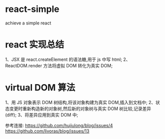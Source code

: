 # react-simple

achieve a simple react

# react 实现总结

1、JSX 是 react.createElement 的语法糖,用于 js 中写 html;
2、ReactDOM.render 方法将虚拟 DOM 转化为真实 DOM;

# virtual DOM 算法

1、用 JS 对象表示 DOM 树结构,将该对象构建为真实 DOM,插入到文档中;
2、状态变更时重新构造新的对象树,然后新的对象树与真实 DOM 树比较,记录差异(diff);
3、将差异应用到真实 DOM 中;

参考连接: https://github.com/hujiulong/blog/issues/4
https://github.com/livoras/blog/issues/13
